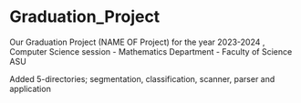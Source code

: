 # Graduation_Project
Our Graduation Project (NAME OF Project) for the year 2023-2024 , Computer Science session - Mathematics Department - Faculty of Science ASU

Added 5-directories; segmentation, classification, scanner, parser and application

